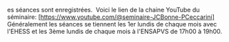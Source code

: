 es séances sont enregistrées.  Voici le lien de la chaine YouTube du séminaire: [https://www.youtube.com/@seminaire-JCBonne-PCeccarini]
Généralement les séances se tiennent les 1er lundis de chaque mois avec l'EHESS et les 3ème lundis de chaque mois à l'ENSAPVS de 17h00 à 19h00.